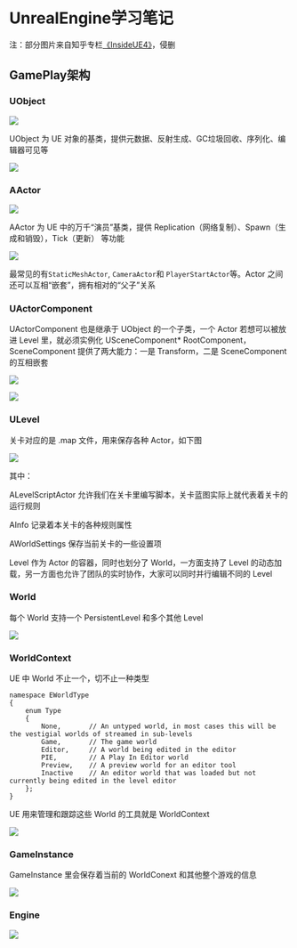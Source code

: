 # UnrealEngine学习笔记

注：部分图片来自知乎专栏[《InsideUE4》](https://zhuanlan.zhihu.com/p/22924838)，侵删

## GamePlay架构

### UObject

![](./Images/1_1.png)

UObject 为 UE 对象的基类，提供元数据、反射生成、GC垃圾回收、序列化、编辑器可见等

![](./Images/1_3.png)

### AActor

![](./Images/1_2.png)

AActor 为 UE 中的万千“演员”基类，提供 Replication（网络复制）、Spawn（生成和销毁），Tick（更新） 等功能

![](./Images/1_4.png)

最常见的有`StaticMeshActor`, `CameraActor`和 `PlayerStartActor`等。Actor 之间还可以互相“嵌套”，拥有相对的“父子”关系

### UActorComponent

UActorComponent 也是继承于 UObject 的一个子类，一个 Actor 若想可以被放进 Level 里，就必须实例化 USceneComponent* RootComponent，SceneComponent 提供了两大能力：一是 Transform，二是 SceneComponent 的互相嵌套

![](./Images/1_5.png)

![](./Images/1_6.png)

### ULevel

关卡对应的是 .map 文件，用来保存各种 Actor，如下图

![](./Images/1_7.png)

其中：

ALevelScriptActor 允许我们在关卡里编写脚本，关卡蓝图实际上就代表着关卡的运行规则

AInfo 记录着本关卡的各种规则属性

AWorldSettings 保存当前关卡的一些设置项

Level 作为 Actor 的容器，同时也划分了 World，一方面支持了 Level 的动态加载，另一方面也允许了团队的实时协作，大家可以同时并行编辑不同的 Level

### World

每个 World 支持一个 PersistentLevel 和多个其他 Level

![](./Images/1_8.png)

### WorldContext

UE 中 World 不止一个，切不止一种类型

```
namespace EWorldType
{
	enum Type
	{
		None,		// An untyped world, in most cases this will be the vestigial worlds of streamed in sub-levels
		Game,		// The game world
		Editor,		// A world being edited in the editor
		PIE,		// A Play In Editor world
		Preview,	// A preview world for an editor tool
		Inactive	// An editor world that was loaded but not currently being edited in the level editor
	};
}
```

UE 用来管理和跟踪这些 World 的工具就是 WorldContext

![](./Images/1_9.png)

### GameInstance

GameInstance 里会保存着当前的 WorldConext 和其他整个游戏的信息

![](./Images/1_10.png)

### Engine

![](./Images/1_11.png)